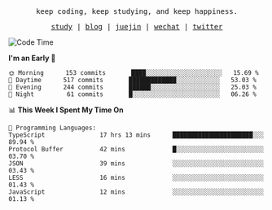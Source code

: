 <p align="center">
  <samp>
    <span>keep coding, keep studying, and keep happiness.</span>
  </samp>
</p>

<p align="center">
  <samp>
    <a href="https://github.com/ouduidui/fe-study">study</a> |
    <a href="https://deweyou.me">blog</a>  |
    <a href="https://juejin.cn/user/4309700183594366">juejin</a> |
    <a href="https://user-images.githubusercontent.com/54696834/165071004-6509e3f2-90c3-448c-9d92-3da42b0c2021.jpeg">wechat</a> |
    <a href="https://twitter.com/ouduidui">twitter</a>
  </samp>
</p>

<!--START_SECTION:waka-->
![Code Time](http://img.shields.io/badge/Code%20Time-2%2C436%20hrs%2052%20mins-blue)

**I'm an Early 🐤** 

```text
🌞 Morning      153 commits       ████░░░░░░░░░░░░░░░░░░░░░   15.69 % 
🌆 Daytime      517 commits       █████████████░░░░░░░░░░░░   53.03 % 
🌃 Evening      244 commits       ██████░░░░░░░░░░░░░░░░░░░   25.03 % 
🌙 Night         61 commits       █░░░░░░░░░░░░░░░░░░░░░░░░   06.26 % 

```


📊 **This Week I Spent My Time On** 

```text
💬 Programming Languages: 
TypeScript               17 hrs 13 mins      ██████████████████████░░░   89.94 % 
Protocol Buffer          42 mins             █░░░░░░░░░░░░░░░░░░░░░░░░   03.70 % 
JSON                     39 mins             ░░░░░░░░░░░░░░░░░░░░░░░░░   03.43 % 
LESS                     16 mins             ░░░░░░░░░░░░░░░░░░░░░░░░░   01.43 % 
JavaScript               12 mins             ░░░░░░░░░░░░░░░░░░░░░░░░░   01.13 % 

```


<!--END_SECTION:waka-->
